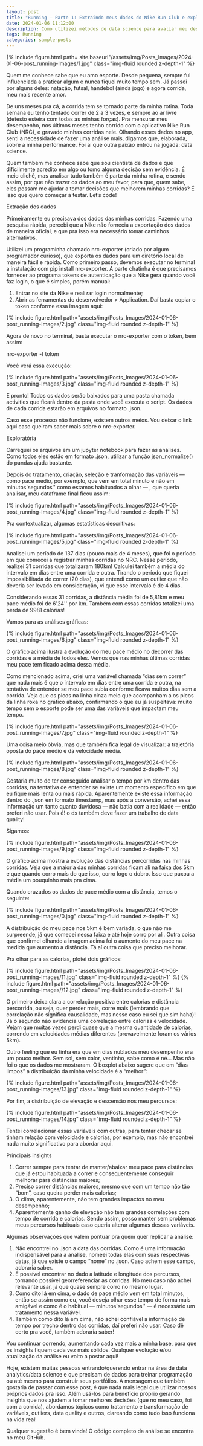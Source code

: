```yaml
---
layout: post
title: "Running — Parte 1: Extraindo meus dados do Nike Run Club e explorando em Python para avaliar minha performance"
date: 2024-01-06 11:12:00
description: Como utilizei métodos de data science para avaliar meu desempenho na corrida
tags: Running
categories: sample-posts
---
```


{% include figure.html path= site.baseurl"/assets/img/Posts_Images/2024-01-06-post_running-Images/1.jpg" class="img-fluid rounded z-depth-1" %}

Quem me conhece sabe que eu amo esporte. Desde pequena, sempre fui influenciada a praticar algum e nunca fiquei muito tempo sem. Já passei por alguns deles: natação, futsal, handebol (ainda jogo) e agora corrida, meu mais recente amor.

De uns meses pra cá, a corrida tem se tornado parte da minha rotina. Toda semana eu tenho tentado correr de 2 a 3 vezes, e sempre ao ar livre (detesto esteira com todas as minhas forças). Pra mensurar meu desempenho, nos últimos meses tenho corrido com o aplicativo Nike Run Club (NRC), e gravado minhas corridas nele. Olhando esses dados no app, senti a necessidade de fazer uma análise mais, digamos que, elaborada, sobre a minha performance. Foi aí que outra paixão entrou na jogada: data science.

Quem também me conhece sabe que sou cientista de dados e que dificilmente acredito em algo ou tomo alguma decisão sem evidência. É meio clichê, mas analisar tudo também é parte da minha rotina, e sendo assim, por que não trazer os dados ao meu favor, para que, quem sabe, eles possam me ajudar a tomar decisões que melhorem minhas corridas? É isso que quero começar a testar. Let’s code!

Extração dos dados

Primeiramente eu precisava dos dados das minhas corridas. Fazendo uma pesquisa rápida, percebi que a Nike não fornecia a exportação dos dados de maneira oficial, e que pra isso era necessário tomar caminhos alternativos.

Utilizei um programinha chamado nrc-exporter (criado por algum programador curioso), que exporta os dados para um diretório local de maneira fácil e rápida. Como primeiro passo, devemos executar no terminal a instalação com pip install nrc-exporter. A parte chatinha é que precisamos fornecer ao programa tokens de autenticação que a Nike gera quando você faz login, o que é simples, porém manual:

1) Entrar no site da Nike e realizar login normalmente;
2) Abrir as ferramentas do desenvolvedor > Application. Daí basta copiar o token conforme essa imagem aqui:

{% include figure.html path="assets/img/Posts_Images/2024-01-06-post_running-Images/2.jpg" class="img-fluid rounded z-depth-1" %}

Agora de novo no terminal, basta executar o nrc-exporter com o token, bem assim:

nrc-exporter -t token

Você verá essa execução:

{% include figure.html path="assets/img/Posts_Images/2024-01-06-post_running-Images/3.jpg" class="img-fluid rounded z-depth-1" %}

E pronto! Todos os dados serão baixados para uma pasta chamada activities que ficará dentro da pasta onde você executa o script. Os dados de cada corrida estarão em arquivos no formato .json.

Caso esse processo não funcione, existem outros meios. Vou deixar o link aqui caso queiram saber mais sobre o nrc-exporter.

Exploratória

Carreguei os arquivos em um jupyter notebook para fazer as análises. Como todos eles estão em formato .json, utilizar a função json_normalize() do pandas ajuda bastante.

Depois do tratamento, criação, seleção e tranformação das variáveis — como pace médio, por exemplo, que vem em total minuto e não em minutos'segundos'' como estamos habituados a olhar — , que queria analisar, meu dataframe final ficou assim:

{% include figure.html path="assets/img/Posts_Images/2024-01-06-post_running-Images/4.jpg" class="img-fluid rounded z-depth-1" %}

Pra contextualizar, algumas estatísticas descritivas:

{% include figure.html path="assets/img/Posts_Images/2024-01-06-post_running-Images/5.jpg" class="img-fluid rounded z-depth-1" %}

Analisei um período de 137 dias (pouco mais de 4 meses), que foi o período em que comecei a registrar minhas corridas no NRC. Nesse período, realizei 31 corridas que totalizaram 180km! Calculei também a média do intervalo em dias entre uma corrida e outra. Tirando o período que fiquei impossibilitada de correr (20 dias), que entendi como um outlier que não deveria ser levado em consideração, vi que esse intervalo é de 4 dias.

Considerando essas 31 corridas, a distância média foi de 5,81km e meu pace médio foi de 6'24'' por km. Também com essas corridas totalizei uma perda de 9981 calorias!

Vamos para as análises gráficas:

{% include figure.html path="assets/img/Posts_Images/2024-01-06-post_running-Images/6.jpg" class="img-fluid rounded z-depth-1" %}

O gráfico acima ilustra a evolução do meu pace médio no decorrer das corridas e a média de todos eles. Vemos que nas minhas últimas corridas meu pace tem ficado acima dessa média.

Como mencionado acima, criei uma variável chamada “dias sem correr” que nada mais é que o intervalo em dias entre uma corrida e outra, na tentativa de entender se meu pace subia conforme ficava muitos dias sem a corrida. Veja que os picos na linha cinza meio que acompanham a os picos da linha roxa no gráfico abaixo, confirmando o que eu já suspeitava: muito tempo sem o esporte pode ser uma das variáveis que impactam meu tempo.

{% include figure.html path="assets/img/Posts_Images/2024-01-06-post_running-Images/7.jpg" class="img-fluid rounded z-depth-1" %}

Uma coisa meio óbvia, mas que também fica legal de visualizar: a trajetória oposta do pace médio e da velocidade média.

{% include figure.html path="assets/img/Posts_Images/2024-01-06-post_running-Images/8.jpg" class="img-fluid rounded z-depth-1" %}

Gostaria muito de ter conseguido analisar o tempo por km dentro das corridas, na tentativa de entender se existe um momento específico em que eu fique mais lenta ou mais rápida. Aparentemente existe essa informação dentro do .json em formato timestamp, mas após a conversão, achei essa informação um tanto quanto duvidosa — não batia com a realidade — então preferi não usar. Pois é! o ds também deve fazer um trabalho de data quality!

Sigamos:

{% include figure.html path="assets/img/Posts_Images/2024-01-06-post_running-Images/9.jpg" class="img-fluid rounded z-depth-1" %}

O gráfico acima mostra a evolução das distâncias percorridas nas minhas corridas. Veja que a maioria das minhas corridas ficam ali na faixa dos 5km e que quando corro mais do que isso, corro logo o dobro. Isso que puxou a média um pouquinho mais pra cima.

Quando cruzados os dados de pace médio com a distância, temos o seguinte:

{% include figure.html path="assets/img/Posts_Images/2024-01-06-post_running-Images/0.jpg" class="img-fluid rounded z-depth-1" %}

A distribuição do meu pace nos 5km é bem variada, o que não me surpreende, já que comecei nessa faixa e até hoje corro por ali. Outra coisa que confirmei olhando a imagem acima foi o aumento do meu pace na medida que aumento a distância. Tá aí outra coisa que preciso melhorar.

Pra olhar para as calorias, plotei dois gráficos:

{% include figure.html path="assets/img/Posts_Images/2024-01-06-post_running-Images/11.jpg" class="img-fluid rounded z-depth-1" %}
{% include figure.html path="assets/img/Posts_Images/2024-01-06-post_running-Images//12.jpg" class="img-fluid rounded z-depth-1" %}

O primeiro deixa clara a correlação positiva entre calorias e distância percorrida, ou seja, quer perder mais, corre mais (lembrando que correlação não significa causalidade, mas nesse caso eu sei que sim haha)! Já o segundo não evidencia uma correlação entre calorias e velocidade. Vejam que muitas vezes perdi quase que a mesma quantidade de calorias, correndo em velocidades médias diferentes (provavelmente foram os vários 5km).

Outro feeling que eu tinha era que em dias nublados meu desempenho era um pouco melhor. Sem sol, sem calor, ventinho, sabe como é né… Mas não foi o que os dados me mostraram. O boxplot abaixo sugere que em “dias limpos” a distribuição da minha velocidade é a “melhor”:

{% include figure.html path="assets/img/Posts_Images/2024-01-06-post_running-Images/13.jpg" class="img-fluid rounded z-depth-1" %}

Por fim, a distribuição de elevação e descensão nos meu percursos:

{% include figure.html path="assets/img/Posts_Images/2024-01-06-post_running-Images/14.jpg" class="img-fluid rounded z-depth-1" %}

Tentei correlacionar essas variáveis com outras, para tentar checar se tinham relação com velocidade e calorias, por exemplo, mas não encontrei nada muito significativo para abordar aqui.

Principais insights

1) Correr sempre para tentar de manter/abaixar meu pace para distâncias que já estou habituada a correr e consequentemente conseguir melhorar para distâncias maiores;
2) Preciso correr distâncias maiores, mesmo que com um tempo não tão “bom”, caso queira perder mais calorias;
3) O clima, aparentemente, não tem grandes impactos no meu desempenho;
4) Aparentemente ganho de elevação não tem grandes correlações com tempo de corrida e calorias. Sendo assim, posso manter sem problemas meus percursos habituais caso queria alterar algumas dessas variáveis.

Algumas observações que valem pontuar pra quem quer replicar a análise:

1) Não encontrei no .json a data das corridas. Como é uma informação indispensável para a análise, nomeei todas elas com suas respectivas datas, já que existe o campo “nome” no .json. Caso achem esse campo, adoraria saber.
2) É possível encontrar no dado a latitude e longitude dos percursos, tornando possível georreferenciar as corridas. No meu caso não achei relevante usar, já que quase sempre corro no mesmo lugar.
3) Como dito lá em cima, o dado de pace médio vem em total minutos, então se assim como eu, você deseja olhar esse tempo de forma mais amigável e como é o habitual — minutos'segundos'' — é necessário um tratamento nessa variável.
4) Também como dito lá em cima, não achei confiável a informação de tempo por trecho dentro das corridas, daí preferi não usar. Caso dê certo pra você, também adoraria saber!

Vou continuar correndo, aumentando cada vez mais a minha base, para que os insights fiquem cada vez mais sólidos. Qualquer evolução e/ou atualização da análise eu volto a postar aqui!

Hoje, existem muitas pessoas entrando/querendo entrar na área de data analytics/data science e que precisam de dados para treinar programação ou até mesmo para construir seus portfólios. A mensagem que também gostaria de passar com esse post, é que nada mais legal que utilizar nossos próprios dados pra isso. Além usá-los para benefício próprio gerando insights que nos ajudem a tomar melhores decisões (que no meu caso, foi com a corrida), abordamos tópicos como tratamento e transformação de variáveis, outliers, data quality e outros, clareando como tudo isso funciona na vida real!

Qualquer sugestão é bem vinda! O código completo da análise se encontra no meu GitHub.
